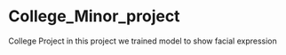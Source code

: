 # College_Minor_project
College Project
in this project we trained model to show facial expression 
